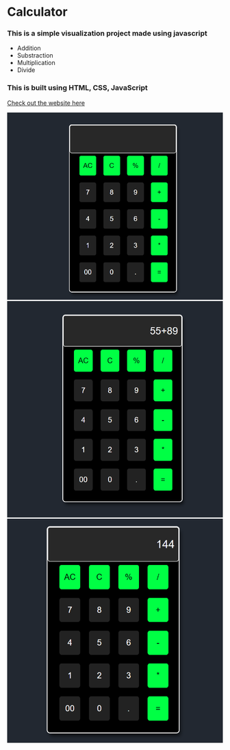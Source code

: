 # Calculator
### This is a simple visualization project made using javascript 
- Addition
- Substraction
- Multiplication
- Divide

### This is built using HTML, CSS, JavaScript <br/>

[Check out the website here](https://payush890.github.io/Calculator/)

<img src="img/img1.png"> <br/>
<img src="img/img2.png"> <br/>
<img src="img/img3.png"> <br/>
